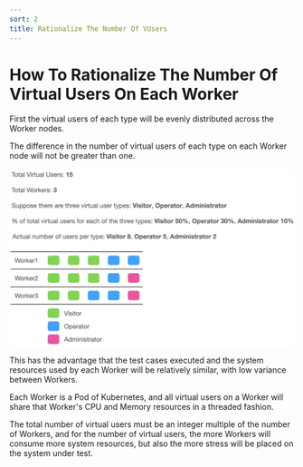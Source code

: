 ```yaml
---
sort: 2
title: Rationalize The Number Of VUsers
---
```


# How To Rationalize The Number Of Virtual Users On Each Worker

First the virtual users of each type will be evenly distributed across the Worker nodes.

The difference in the number of virtual users of each type on each Worker node will not be greater than one.

<style>
    img[alt=pic00000004] { 
        display: block;
        width: 680px; 
    }
</style>
![pic00000004](/assets/images/pic00000004.png)

This has the advantage that the test cases executed and the system resources used by each Worker will be relatively similar, with low variance between Workers.

Each Worker is a Pod of Kubernetes, and all virtual users on a Worker will share that Worker's CPU and Memory resources in a threaded fashion.

The total number of virtual users must be an integer multiple of the number of Workers, and for the number of virtual users, the more Workers will consume more system resources, 
but also the more stress will be placed on the system under test.
